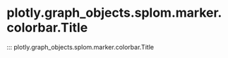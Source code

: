 # plotly.graph_objects.splom.marker.colorbar.Title

::: plotly.graph_objects.splom.marker.colorbar.Title
